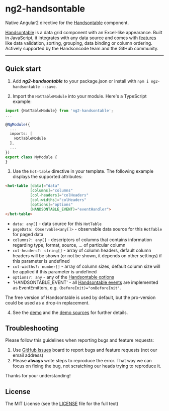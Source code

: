 # ng2-handsontable

Native Angular2 directive for the [Handsontable](https://github.com/handsontable/handsontable) component.

[Handsontable](https://github.com/handsontable/handsontable) is a data grid component with an Excel-like appearance. Built in JavaScript, it integrates with any data source and comes with [features](http://docs.handsontable.com/tutorial-features.html) like data validation, sorting, grouping, data binding or column ordering. Actively supported by the Handsoncode team and the GitHub community.

- - -


## Quick start

1. Add ***ng2-handsontable*** to your package.json or install with `npm i ng2-handsontable --save`.

2. Import the `HotTableModule` into your module. Here's a TypeScript example:

```typescript
import {HotTableModule} from 'ng2-handsontable';
...

@NgModule({
  ...
  imports: [
    HotTableModule
  ],
  ...
})
export class MyModule {
}
```

3. Use the `hot-table` directive in your template. The following example displays the supported attributes:

```html
<hot-table [data]="data"
           [columns]="columns"
           [col-headers]="colHeaders"
           [col-widths]="colHeaders"
           [options]="options"
           (HANDSONTABLE_EVENT)="eventHandler">
</hot-table>
```

- `data: any[]` - data source for this `HotTable`
- `pageData: Observable<any[]>` - observable data source for this `HotTable` for paged data
- `columns?: any[]` - descriptors of columns that contains information regarding type, format, source, ... of particular column
- `col-headers?: string[]` - array of column headers, default column headers will be shown (or not be shown, it depends on other settings) if this parameter is undefined
- `col-widths?: number[]` - array of column sizes, default column size will be applied if this parameter is undefined
- `options?: any` - any of the [Handsontable options](http://docs.handsontable.com/pro/Options.html)
- 'HANDSONTABLE_EVENT' - all [Handsontable events](http://docs.handsontable.com/pro/Hooks.html#event:afterAddChild) are implemented as EventEmitters, e.g. `(beforeInit)="onBeforeInit"`.

The free version of Handsontable is used by default, but the pro-version could be used as a drop-in replacement.

4. See the [demo](http://valor-software.github.io/ng2-handsontable/) and the [demo sources](https://github.com/valor-software/ng2-handsontable/tree/master/demo/src) for further details.


## Troubleshooting

Please follow this guidelines when reporting bugs and feature requests:

1. Use [GitHub Issues](https://github.com/valor-software/ng2-handsontable/issues) board to report bugs and feature requests (not our email address)
2. Please **always** write steps to reproduce the error. That way we can focus on fixing the bug, not scratching our heads trying to reproduce it.

Thanks for your understanding!


## License

The MIT License (see the [LICENSE](https://github.com/valor-software/ng2-handsontable/blob/master/LICENSE) file for the full text)
